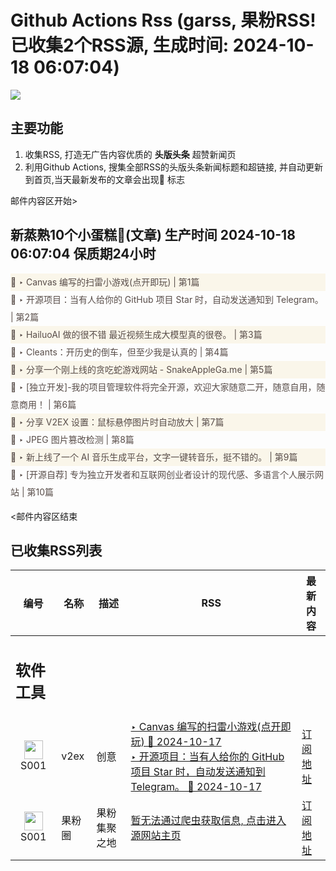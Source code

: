 # Github Actions Rss (garss, 果粉RSS! 已收集2个RSS源, 生成时间: 2024-10-18 06:07:04)

![](https://cdn.jsdelivr.net/gh/xinkeji/garss/_media/ga-rss.png)



## 主要功能
1. 收集RSS, 打造无广告内容优质的 **头版头条** 超赞新闻页
2. 利用Github Actions, 搜集全部RSS的头版头条新闻标题和超链接, 并自动更新到首页,当天最新发布的文章会出现🌈 标志

邮件内容区开始>
<h2>新蒸熟10个小蛋糕🍰(文章) 生产时间 2024-10-18 06:07:04 保质期24小时</h2>

<div style='line-height:3;background-color:#FAF6EA;' ><a href='https://www.v2ex.com/t/1081335#reply5' style="line-height:2;text-decoration:none;display:block;color:#584D49;">🌈 ‣ Canvas 编写的扫雷小游戏(点开即玩) | 第1篇</a></div><div style='line-height:3;' ><a href='https://www.v2ex.com/t/1081332#reply2' style="line-height:2;text-decoration:none;display:block;color:#584D49;">🌈 ‣ 开源项目：当有人给你的 GitHub 项目 Star 时，自动发送通知到 Telegram。 | 第2篇</a></div><div style='line-height:3;background-color:#FAF6EA;' ><a href='https://www.v2ex.com/t/1081321#reply1' style="line-height:2;text-decoration:none;display:block;color:#584D49;">🌈 ‣ HailuoAI 做的很不错 最近视频生成大模型真的很卷。 | 第3篇</a></div><div style='line-height:3;' ><a href='https://www.v2ex.com/t/1081287#reply17' style="line-height:2;text-decoration:none;display:block;color:#584D49;">🌈 ‣ Cleants：开历史的倒车，但至少我是认真的 | 第4篇</a></div><div style='line-height:3;background-color:#FAF6EA;' ><a href='https://www.v2ex.com/t/1081242#reply6' style="line-height:2;text-decoration:none;display:block;color:#584D49;">🌈 ‣ 分享一个刚上线的贪吃蛇游戏网站 - SnakeAppleGa.me | 第5篇</a></div><div style='line-height:3;' ><a href='https://www.v2ex.com/t/1081090#reply17' style="line-height:2;text-decoration:none;display:block;color:#584D49;">🌈 ‣ [独立开发]-我的项目管理软件将完全开源，欢迎大家随意二开，随意自用，随意商用！ | 第6篇</a></div><div style='line-height:3;background-color:#FAF6EA;' ><a href='https://www.v2ex.com/t/1081224#reply4' style="line-height:2;text-decoration:none;display:block;color:#584D49;">🌈 ‣ 分享 V2EX 设置：鼠标悬停图片时自动放大 | 第7篇</a></div><div style='line-height:3;' ><a href='https://www.v2ex.com/t/1081246#reply22' style="line-height:2;text-decoration:none;display:block;color:#584D49;">🌈 ‣ JPEG 图片篡改检测 | 第8篇</a></div><div style='line-height:3;background-color:#FAF6EA;' ><a href='https://www.v2ex.com/t/1081217#reply1' style="line-height:2;text-decoration:none;display:block;color:#584D49;">🌈 ‣ 新上线了一个 AI 音乐生成平台，文字一键转音乐，挺不错的。 | 第9篇</a></div><div style='line-height:3;' ><a href='https://www.v2ex.com/t/1081160#reply4' style="line-height:2;text-decoration:none;display:block;color:#584D49;">🌈 ‣ [开源自荐] 专为独立开发者和互联网创业者设计的现代感、多语言个人展示网站 | 第10篇</a></div>

<邮件内容区结束

## 已收集RSS列表

| 编号 | 名称 | 描述 | RSS | 最新内容 |
| --- | --- | --- | --- | --- |
| <h2 id="软件工具">软件工具</h2> |  |   |  |  |
| <div id="S001" style="text-align: center;"><img src="https://cdn.jsdelivr.net/gh/zhaoolee/garss/_media/favicon/S001.png" width="30px" style="width:30px;height: auto;"/><br><span>S001</span></div> | v2ex | 创意 | [‣ Canvas 编写的扫雷小游戏(点开即玩) 🌈 2024-10-17](https://www.v2ex.com/t/1081335#reply5)<br/>[‣ 开源项目：当有人给你的 GitHub 项目 Star 时，自动发送通知到 Telegram。 🌈 2024-10-17](https://www.v2ex.com/t/1081332#reply2) | [订阅地址](https://www.v2ex.com/feed/tab/creative.xml) |
| <div id="S001" style="text-align: center;"><img src="https://cdn.jsdelivr.net/gh/zhaoolee/garss/_media/favicon/S001.png" width="30px" style="width:30px;height: auto;"/><br><span>S001</span></div> | 果粉圈 | 果粉集聚之地 | [暂无法通过爬虫获取信息, 点击进入源网站主页](https://g0f.cn) | [订阅地址](https://g0f.cn/rss.xml) |



